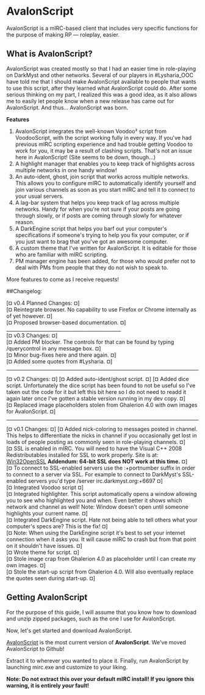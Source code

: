 # AvalonScript
AvalonScript is a mIRC-based client that includes very specific functions for the purpose of making RP — roleplay, easier.

## What is AvalonScript?

AvalonScript was created mostly so that I had an easier time in role-playing on DarkMyst and other networks. Several of our players in #Lysharia_OOC have told me that I should make AvalonScript available to people that wants to use this script, after they learned what AvalonScript could do. After some serious thinking on my part, I realized this was a good idea, as it also allows me to easily let people know when a new release has came out for AvalonScript. And thus... AvalonScript was born.

**Features**

1. AvalonScript integrates the well-known Voodoo² script from VoodooScript, with the script working fully in every way. If you've had previous mIRC scripting experience and had trouble getting Voodoo to work for you, it may be a result of clashing scripts. That's not an issue here in AvalonScript! (Site seems to be down, though...)
2. A highlight manager that enables you to keep track of highlights across multiple networks in one handy window!
3. An auto-ident, ghost, join script that works across multiple networks. This allows you to configure mIRC to automatically identify yourself and join various channels as soon as you start mIRC and tell it to connect to your usual servers.
4. A lag-bar system that helps you keep track of lag across multiple networks. Handy for when you're not sure if your posts are going through slowly, or if posts are coming through slowly for whatever reason.
5. A DarkEngine script that helps you barf out your computer's specifications if someone's trying to help you fix your computer, or if you just want to brag that you've got an awesome computer.
6. A custom theme that I've written for AvalonScript. It is editable for those who are familiar with mIRC scripting.
7. PM manager engine has been added, for those who would prefer not to deal with PMs from people that they do not wish to speak to.

More features to come as I receive requests!

##Changelog:

[¤ v0.4 Planned Changes: ¤]<br>
[¤ Reintegrate browser. No capability to use Firefox or Chrome internally as of yet however. ¤]<br>
[¤ Proposed browser-based documentation. ¤]<br>
_______________________________________________<br>
[¤ v0.3 Changes: ¤]<br>
[¤ Added PM blocker. The controls for that can be found by typing /querycontrol in any message box. ¤]<br>
[¤ Minor bug-fixes here and there again. ¤]<br>
[¤ Added some quotes from #Lysharia. ¤]<br>
_______________________________________________
[¤ v0.2 Changes: ¤]
[¤ Added auto-ident/ghost script. ¤]
[¤ Added dice script. Unfortunately the dice script has been found to not be useful so I've taken out the code for it but left this bit here so I do not need to readd it again later once I've gotten a stable version running in my dev copy. ¤]<br>
[¤ Replaced image placeholders stolen from Ghalerion 4.0 with own images for AvalonScript. ¤]<br>
_______________________________________________
[¤ v0.1 Changes: ¤]
[¤ Added nick-coloring to messages posted in channel. This helps to differentiate the nicks in channel if you occasionally get lost in loads of people posting as commonly seen in role-playing channels. ¤]<br>
[¤ SSL is enabled in mIRC. You will need to have the Visual C++ 2008 Redistributables installed for SSL to work properly. Site is at: [Win32OpenSSL](http://slproweb.com/products/Win32OpenSSL.html) **Addendum: 64-bit SSL does NOT work at this time.** ¤]<br>
[¤ To connect to SSL-enabled servers use the :+portnumber suffix in order to connect to a server via SSL. For example to connect to DarkMyst's SSL-enabled servers you'd type /server irc.darkmyst.org:+6697 ¤]<br>
[¤ Integrated Voodoo script ¤]<br>
[¤ Integrated highlighter. This script automatically opens a window allowing you to see who highlighted you and when. Even better it shows which network and channel as well! Note: Window doesn't open until someone highlights your current name. ¤]<br>
[¤ Integrated DarkEngine script. Hate not being able to tell others what your computer's specs are? This is the fix! ¤]<br>
[¤ Note: When using the DarkEngine script it's best to set your internet connection when it asks you. It will cause mIRC to crash but from that point on it shouldn't have issues. ¤]<br>
[¤ Wrote theme for script. ¤]<br>
[¤ Stole image crap from Ghalerion 4.0 as placeholder until I can create my own images. ¤]<br>
[¤ Stole the start-up script from Ghalerion 4.0. Will also eventually replace the quotes seen during start-up. ¤]

## Getting AvalonScript

For the purpose of this guide, I will assume that you know how to download and unzip zipped packages, such as the one I use for AvalonScript.

Now, let's get started and download AvalonScript.

[AvalonScript](https://github.com/KeiroD/AvalonScript/archive/master.zip) is the most current version of **AvalonScript**. We've moved AvalonScript to Github!

Extract it to wherever you wanted to place it. Finally, run AvalonScript by launching mirc.exe and customize to your liking.

**Note: Do not extract this over your default mIRC install! If you ignore this warning, it is entirely _your_ fault!**
